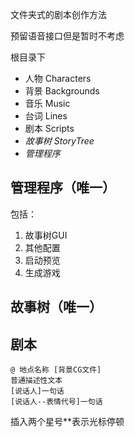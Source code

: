 文件夹式的剧本创作方法

预留语音接口但是暂时不考虑

根目录下
- 人物 Characters
- 背景 Backgrounds
- 音乐 Music
- 台词 Lines
- 剧本 Scripts 
- *故事树 StoryTree*
- *管理程序*

## 管理程序（唯一）
包括：
1. 故事树GUI
2. 其他配置
3. 启动预览
4. 生成游戏

## 故事树（唯一）


## 剧本
```
@ 地点名称 [背景CG文件] 
普通描述性文本
[说话人]一句话
[说话人--表情代号]一句话
```


插入两个星号**表示光标停顿

